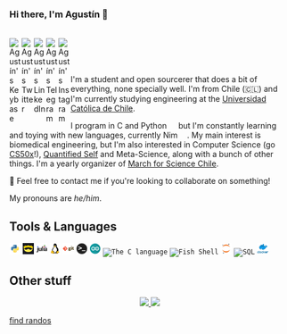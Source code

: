 ### Hi there, I'm Agustín 👋
<!--
**agucova/agucova** is a ✨ _special_ ✨ repository because its `README.md` (this file) appears on your GitHub profile.

Here are some ideas to get you started:

- 🔭 I’m currently working on ...
- 🌱 I’m currently learning ...
- 👯 I’m looking to collaborate on ...
- 🤔 I’m looking for help with ...
- 💬 Ask me about ...
- 📫 How to reach me: ...
- 😄 Pronouns: ...
- ⚡ Fun fact: ...
-->
<br>

<a href="https://keybase.io/agucova">
  <img align="left" alt="Agustín's Keybase" width="22px" src="https://cdn.jsdelivr.net/npm/simple-icons@v3/icons/keybase.svg" />
</a>
<a href="https://twitter.com/austinc3301">
  <img align="left" alt="Agustín's Twitter" width="22px" src="https://cdn.jsdelivr.net/npm/simple-icons@v3/icons/twitter.svg" />
</a>
<a href="https://www.linkedin.com/in/agucova/">
  <img align="left" alt="Agustín's LinkedIn" width="22px" src="https://cdn.jsdelivr.net/npm/simple-icons@v3/icons/linkedin.svg" />
</a>
<a href="https://t.me/agucova">
  <img align="left" alt="Agustín's Telegram" width="22px" src="https://cdn.jsdelivr.net/npm/simple-icons@v3/icons/telegram.svg" />
</a>
<a href="https://www.instagram.com/agustin_covarrubias/">
  <img align="left" alt="Agustín's Instagram" width="22px" src="https://cdn.jsdelivr.net/npm/simple-icons@v3/icons/instagram.svg" />
</a>
<br>
<br><br>

I'm a student and open sourcerer that does a bit of everything, none specially well. I'm from Chile (🇨🇱) and I'm currently studying engineering at the [Universidad Católica de Chile](https://uc.cl/).

I program in C and Python <img height="13" width="13" src="https://upload.wikimedia.org/wikipedia/commons/thumb/c/c3/Python-logo-notext.svg/165px-Python-logo-notext.svg.png" /> but I'm constantly learning and toying with new languages, currently Nim <img height="13" width="13" src="https://upload.wikimedia.org/wikipedia/commons/thumb/1/1b/Nim-logo.png/1024px-Nim-logo.png" />. My main interest is biomedical engineering, but I'm also interested in Computer Science (go [CS50x](https://online-learning.harvard.edu/course/cs50-introduction-computer-science)!), [Quantified Self](https://github.com/woop/awesome-quantified-self) and Meta-Science, along with a bunch of other things. I'm a yearly organizer of [March for Science Chile](https://marchforscience.com/).

💬 Feel free to contact me if you're looking to collaborate on something!

My pronouns are *he/him*.

## Tools & Languages
<code><img title="Python" height="20" src="https://raw.githubusercontent.com/github/explore/80688e429a7d4ef2fca1e82350fe8e3517d3494d/topics/python/python.png"></code>
<code><img title="Nim" height="20" src="https://raw.githubusercontent.com/github/explore/80688e429a7d4ef2fca1e82350fe8e3517d3494d/topics/nim/nim.png"></code>
<code><img title="Julia" height="20" src="https://raw.githubusercontent.com/github/explore/49e13f12be05e7e3f3616bb7a5030d70b259f320/topics/julia/julia.png"></code>
<code><img title="GNU/Linux" height="20" src="https://raw.githubusercontent.com/github/explore/80688e429a7d4ef2fca1e82350fe8e3517d3494d/topics/linux/linux.png"></code>
<code><img title="Git and Github" height="20" src="https://raw.githubusercontent.com/github/explore/80688e429a7d4ef2fca1e82350fe8e3517d3494d/topics/git/git.png"></code>
<code><img title="Terminals (in general)" height="20" src="https://raw.githubusercontent.com/github/explore/80688e429a7d4ef2fca1e82350fe8e3517d3494d/topics/terminal/terminal.png"></code>
<code><img title="Arduino" height="20" src="https://raw.githubusercontent.com/github/explore/80688e429a7d4ef2fca1e82350fe8e3517d3494d/topics/arduino/arduino.png"></code>
<code><img title="The C language" height="20" src="https://toppng.com/uploads/preview/c-programming-icon-c-programming-language-logo-11562945679duaxtn3yq0.png"></code>
<code><img title="Fish Shell" height="20" src="https://cdn.rawgit.com/oh-my-fish/oh-my-fish/e4f1c2e0219a17e2c748b824004c8d0b38055c16/docs/logo.svg?sanitize=true"></code>
<code><img title="Jupyter Notebooks and Lab" height="20" src="https://raw.githubusercontent.com/github/explore/80688e429a7d4ef2fca1e82350fe8e3517d3494d/topics/jupyter-notebook/jupyter-notebook.png"></code>
<code><img title="SQL" height="20" src="https://image.flaticon.com/icons/svg/29/29594.svg"></code>
<code><img title="Docker" height="20" src="https://raw.githubusercontent.com/github/explore/80688e429a7d4ef2fca1e82350fe8e3517d3494d/topics/docker/docker.png"></code>

## Other stuff
<p align="center">
  <a href="https://github.com/anuraghazra/github-readme-stats">
  <img src="https://github-readme-stats.vercel.app/api?username=agucova&show_icons=true&hide=[%22contribs%22]" />
  <img src="https://profile-counter.glitch.me/agucova/count.svg" />
</a>
</p>

[find randos](https://randos.online/u/agucova/next)
